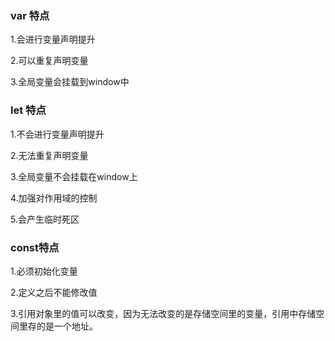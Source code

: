 ### var 特点

1.会进行变量声明提升

2.可以重复声明变量

3.全局变量会挂载到window中



### let 特点

1.不会进行变量声明提升

2.无法重复声明变量

3.全局变量不会挂载在window上

4.加强对作用域的控制

 5.会产生临时死区



### const特点

1.必须初始化变量

2.定义之后不能修改值

3.引用对象里的值可以改变，因为无法改变的是存储空间里的变量，引用中存储空间里存的是一个地址。